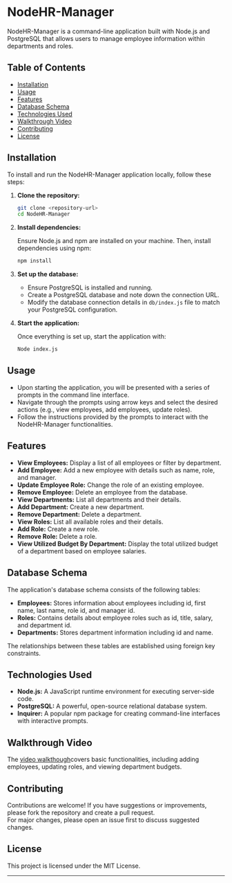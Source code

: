 # NodeHR-Manager

NodeHR-Manager is a command-line application built with Node.js and PostgreSQL that allows users to manage employee information within departments and roles.

## Table of Contents

- [Installation](#installation)
- [Usage](#usage)
- [Features](#features)
- [Database Schema](#database-schema)
- [Technologies Used](#technologies-used)
- [Walkthrough Video](#walkthrough-video)
- [Contributing](#contributing)
- [License](#license)

## Installation

To install and run the NodeHR-Manager application locally, follow these steps:

1. **Clone the repository:**

   ```bash
   git clone <repository-url>
   cd NodeHR-Manager
   ```

2. **Install dependencies:**

   Ensure Node.js and npm are installed on your machine. Then, install dependencies using npm:

   ```bash
   npm install
   ```

3. **Set up the database:**

   - Ensure PostgreSQL is installed and running.
   - Create a PostgreSQL database and note down the connection URL.
   - Modify the database connection details in `db/index.js` file to match your PostgreSQL configuration.

4. **Start the application:**

   Once everything is set up, start the application with:

   ```bash
   Node index.js
   ```

## Usage

- Upon starting the application, you will be presented with a series of prompts in the command line interface.
- Navigate through the prompts using arrow keys and select the desired actions (e.g., view employees, add employees, update roles).
- Follow the instructions provided by the prompts to interact with the NodeHR-Manager functionalities.

## Features

- **View Employees:** Display a list of all employees or filter by department.
- **Add Employee:** Add a new employee with details such as name, role, and manager.
- **Update Employee Role:** Change the role of an existing employee.
- **Remove Employee:** Delete an employee from the database.
- **View Departments:** List all departments and their details.
- **Add Department:** Create a new department.
- **Remove Department:** Delete a department.
- **View Roles:** List all available roles and their details.
- **Add Role:** Create a new role.
- **Remove Role:** Delete a role.
- **View Utilized Budget By Department:** Display the total utilized budget of a department based on employee salaries.

## Database Schema

The application's database schema consists of the following tables:

- **Employees:** Stores information about employees including id, first name, last name, role id, and manager id.
- **Roles:** Contains details about employee roles such as id, title, salary, and department id.
- **Departments:** Stores department information including id and name.

The relationships between these tables are established using foreign key constraints.

## Technologies Used

- **Node.js:** A JavaScript runtime environment for executing server-side code.
- **PostgreSQL:** A powerful, open-source relational database system.
- **Inquirer:** A popular npm package for creating command-line interfaces with interactive prompts.

## Walkthrough Video

The [video walkthough](https://drive.google.com/file/d/1sCLNN5CTOqBW9rh7qk706vJ_oEBhi9Ba/view)covers basic functionalities, including adding employees, updating roles, and viewing department budgets.

## Contributing

Contributions are welcome! If you have suggestions or improvements, please fork the repository and create a pull request. <br>
For major changes, please open an issue first to discuss suggested changes.

## License

This project is licensed under the MIT License.

---

